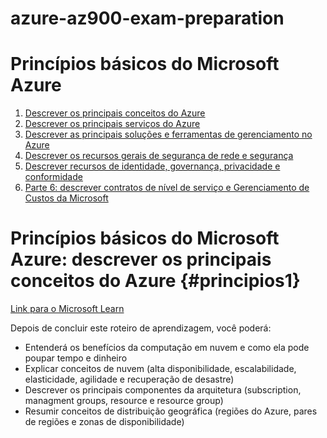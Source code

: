 # azure-az900-exam-preparation

# Princípios básicos do Microsoft Azure

1. [Descrever os principais conceitos do Azure](#principios1)
2. [Descrever os principais serviços do Azure]()
3. [Descrever as principais soluções e ferramentas de gerenciamento no Azure]()
4. [Descrever os recursos gerais de segurança de rede e segurança]()
5. [Descrever recursos de identidade, governança, privacidade e conformidade]()
6. [Parte 6: descrever contratos de nível de serviço e Gerenciamento de Custos da Microsoft]()


# Princípios básicos do Microsoft Azure: descrever os principais conceitos do Azure {#principios1} 
[Link para o Microsoft Learn](https://docs.microsoft.com/pt-br/learn/paths/az-900-describe-cloud-concepts/)

Depois de concluir este roteiro de aprendizagem, você poderá:

- Entenderá os benefícios da computação em nuvem e como ela pode poupar tempo e dinheiro
- Explicar conceitos de nuvem (alta disponibilidade, escalabilidade, elasticidade, agilidade e recuperação de desastre)
- Descrever os principais componentes da arquitetura (subscription, managment groups, resource e resource group)
- Resumir conceitos de distribuição geográfica (regiões do Azure, pares de regiões e zonas de disponibilidade)


